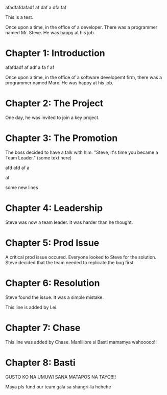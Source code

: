 afadfafdafadf
af
daf
a
dfa
faf

This is a test.

Once upon a time, in the office of a developer.
There was a programmer named Mr. Steve.
He was happy at his job.

# Chapter 1: Introduction

afafdadf
af
adf
a
fa
f
af

Once upon a time, in the office of a software developemt firm, there was a programmer named Marx. He was happy at his job.

# Chapter 2: The Project
One day, he was invited to join a key project.

# Chapter 3: The Promotion
The boss decided to have a talk with him. "Steve, it's time you became a Team Leader."
(some text here)

afd
afd
af
a

af


some new lines

# Chapter 4: Leadership

Steve was now a team leader. It was harder than he thought.

# Chapter 5: Prod Issue

A critical prod issue occured. Everyone looked to Steve for the solution. Steve decided that the team needed to replicate the bug first.

# Chapter 6: Resolution

Steve found the issue. It was a simple mistake.

This line is added by Lei.

# Chapter 7: Chase 
This line was added by Chase.
Manlilibre si Basti mamamya wahooooo!!


# Chapter 8: Basti
GUSTO KO NA UMUWI SANA MATAPOS NA TAYO!!!!

Maya pls fund our team gala sa shangri-la hehehe